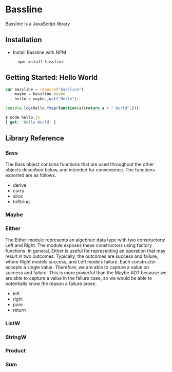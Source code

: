 # Bassline

Bassline is a JavaScript library

## Installation

* Install Bassline with NPM

        npm install bassline

## Getting Started: Hello World

```javascript
var bassline = require("bassline")
  , maybe = bassline.maybe
  , hello = maybe.just("Hello");

console.log(hello.fmap(function(a){return a + " World";}));

$ node hello.js
{ get: 'Hello World' } 
```

## Library Reference


### Bass

The Bass object contains functions that are used throughout the other
objects described below, and intended for convenience. The functions
exported are as follows.

* derive
* curry
* slice
* toString

### Maybe

### Either

The Either module represents an algebraic data type with two
constructors: Left and Right. The module exposes these constructors
using factory functions. In general, Either is useful for representing
an operation that may result in two outcomes. Typically, the outcomes
are success and failure, where Right models success, and Left models
failure. Each constructor accepts a single value. Therefore, we are able
to capture a value on success and failure. This is more powerful than
the Maybe ADT because we are able to capture a value in the failure
case, so we would be able to potentially know the reason a failure
arose.

* left
* right
* pure
* return

### ListW

### StringW

### Product

### Sum
